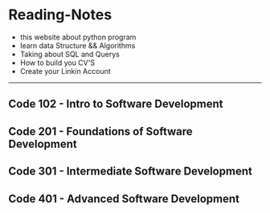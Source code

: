 # Reading-Notes

* this website about python program
* learn data Structure && Algorithms 
* Taking about SQL and Querys 
* How to build you CV'S 
* Create your Linkin Account 





------

## Code 102 - Intro to Software Development




## Code 201 - Foundations of Software Development

## Code 301 - Intermediate Software Development

## Code 401 - Advanced Software Development



